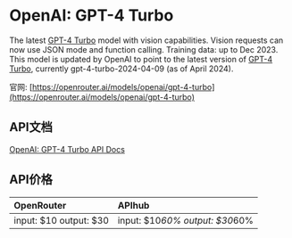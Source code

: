 # OpenAI: GPT-4 Turbo

The latest [GPT-4 Turbo](/models?q=openai/gpt-4-turbo) model with vision capabilities. Vision requests can now use JSON mode and function calling. Training data: up to Dec 2023.
This model is updated by OpenAI to point to the latest version of [GPT-4 Turbo](/models?q=openai/gpt-4-turbo), currently gpt-4-turbo-2024-04-09 (as of April 2024).

官网: [https://openrouter.ai/models/openai/gpt-4-turbo](https://openrouter.ai/models/openai/gpt-4-turbo)

## API文档

[OpenAI: GPT-4 Turbo API Docs](../apis/zh/OpenAI:_GPT-4_Turbo.md)

## API价格

| OpenRouter | APIhub |
|:---|:---|
| input: $10 output: $30 | input: $10*60% output: $30*60% |
